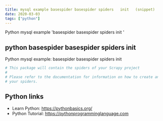```yaml
---
title: mysql example basespider basespider spiders   init   (snippet)
date: 2020-03-03
tags: ["python"]
---
```

Python mysql example 'basespider basespider spiders   init  '


## python basespider basespider spiders   init  

Python mysql example: basespider basespider spiders   init  

```python
# This package will contain the spiders of your Scrapy project
#
# Please refer to the documentation for information on how to create and manage
# your spiders.


```

## Python links

- Learn Python: https://pythonbasics.org/
- Python Tutorial: https://pythonprogramminglanguage.com
